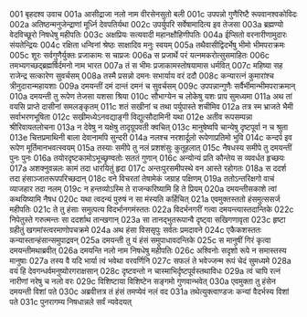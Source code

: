 001	बृहदश्व उवाच
001a	आसीद्राजा नलो नाम वीरसेनसुतो बली
001c	उपपन्नो गुणैरिष्टै रूपवानश्वकोविदः
002a	अतिष्ठन्मनुजेन्द्राणां मूर्ध्नि देवपतिर्यथा
002c	उपर्युपरि सर्वेषामादित्य इव तेजसा
003a	ब्रह्मण्यो वेदविच्छूरो निषधेषु महीपतिः
003c	अक्षप्रियः सत्यवादी महानक्षौहिणीपतिः
004a	ईप्सितो वरनारीणामुदारः संयतेन्द्रियः
004c	रक्षिता धन्विनां श्रेष्ठः साक्षादिव मनुः स्वयम्
005a	तथैवासीद्विदर्भेषु भीमो भीमपराक्रमः
005c	शूरः सर्वगुणैर्युक्तः प्रजाकामः स चाप्रजः
006a	स प्रजार्थे परं यत्नमकरोत्सुसमाहितः
006c	तमभ्यगच्छद्ब्रह्मर्षिर्दमनो नाम भारत
007a	तं स भीमः प्रजाकामस्तोषयामास धर्मवित्
007c	महिष्या सह राजेन्द्र सत्कारेण सुवर्चसम्
008a	तस्मै प्रसन्नो दमनः सभार्याय वरं ददौ
008c	कन्यारत्नं कुमारांश्च त्रीनुदारान्महायशाः
009a	दमयन्तीं दमं दान्तं दमनं च सुवर्चसम्
009c	उपपन्नान्गुणैः सर्वैर्भीमान्भीमपराक्रमान्
010a	दमयन्ती तु रूपेण तेजसा यशसा श्रिया
010c	सौभाग्येन च लोकेषु यशः प्राप सुमध्यमा
011a	अथ तां वयसि प्राप्ते दासीनां समलङ्कृतम्
011c	शतं सखीनां च तथा पर्युपास्ते शचीमिव
012a	तत्र स्म भ्राजते भैमी सर्वाभरणभूषिता
012c	सखीमध्येऽनवद्याङ्गी विद्युत्सौदामिनी यथा
012e	अतीव रूपसम्पन्ना श्रीरिवायतलोचना
013a	न देवेषु न यक्षेषु तादृग्रूपवती क्वचित्
013c	मानुषेष्वपि चान्येषु दृष्टपूर्वा न च श्रुता
013e	चित्तप्रमाथिनी बाला देवानामपि सुन्दरी
014a	नलश्च नरशार्दूलो रूपेणाप्रतिमो भुवि
014c	कन्दर्प इव रूपेण मूर्तिमानभवत्स्वयम्
015a	तस्याः समीपे तु नलं प्रशशंसुः कुतूहलात्
015c	नैषधस्य समीपे तु दमयन्तीं पुनः पुनः
016a	तयोरदृष्टकामोऽभूच्छृण्वतोः सततं गुणान्
016c	अन्योन्यं प्रति कौन्तेय स व्यवर्धत हृच्छयः
017a	अशक्नुवन्नलः कामं तदा धारयितुं हृदा
017c	अन्तःपुरसमीपस्थे वन आस्ते रहोगतः
018a	स ददर्श तदा हंसाञ्जातरूपपरिच्छदान्
018c	वने विचरतां तेषामेकं जग्राह पक्षिणम्
019a	ततोऽन्तरिक्षगो वाचं व्याजहार तदा नलम्
019c	न हन्तव्योऽस्मि ते राजन्करिष्यामि हि ते प्रियम्
020a	दमयन्तीसकाशे त्वां कथयिष्यामि नैषध
020c	यथा त्वदन्यं पुरुषं न सा मंस्यति कर्हिचित्
021a	एवमुक्तस्ततो हंसमुत्ससर्ज महीपतिः
021c	ते तु हंसाः समुत्पत्य विदर्भानगमंस्ततः
022a	विदर्भनगरीं गत्वा दमयन्त्यास्तदान्तिके
022c	निपेतुस्ते गरुत्मन्तः सा ददर्शाथ तान्खगान्
023a	सा तानद्भुतरूपान्वै दृष्ट्वा सखिगणावृता
023c	हृष्टा ग्रहीतुं खगमांस्त्वरमाणोपचक्रमे
024a	अथ हंसा विससृपुः सर्वतः प्रमदावने
024c	एकैकशस्ततः कन्यास्तान्हंसान्समुपाद्रवन्
025a	दमयन्ती तु यं हंसं समुपाधावदन्तिके
025c	स मानुषीं गिरं कृत्वा दमयन्तीमथाब्रवीत्
026a	दमयन्ति नलो नाम निषधेषु महीपतिः
026c	अश्विनोः सदृशो रूपे न समास्तस्य मानुषाः
027a	तस्य वै यदि भार्या त्वं भवेथा वरवर्णिनि
027c	सफलं ते भवेज्जन्म रूपं चेदं सुमध्यमे
028a	वयं हि देवगन्धर्वमनुष्योरगराक्षसान्
028c	दृष्टवन्तो न चास्माभिर्दृष्टपूर्वस्तथाविधः
029a	त्वं चापि रत्नं नारीणां नरेषु च नलो वरः
029c	विशिष्टाया विशिष्टेन सङ्गमो गुणवान्भवेत्
030a	एवमुक्ता तु हंसेन दमयन्ती विशां पते
030c	अब्रवीत्तत्र तं हंसं तमप्येवं नलं वद
031a	तथेत्युक्त्वाण्डजः कन्यां वैदर्भस्य विशां पते
031c	पुनरागम्य निषधान्नले सर्वं न्यवेदयत्

